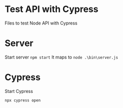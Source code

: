 # Test API with Cypress

Files to test Node API with Cypress

# Server
Start server
`npm start` 
It maps to 
`node .\bin\server.js`

# Cypress
Start Cypress

`npx cypress open`
